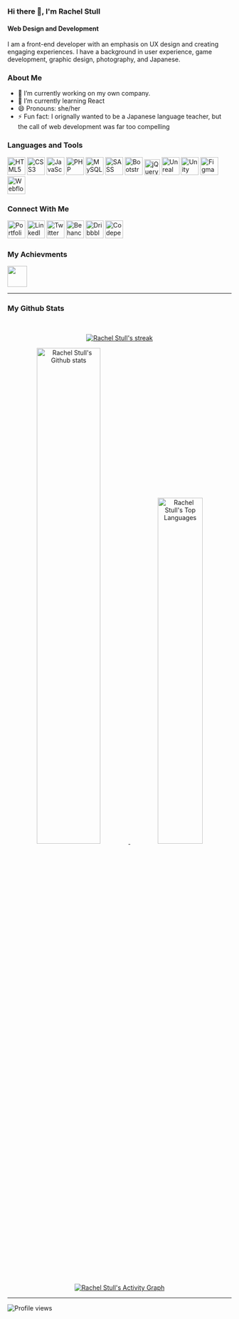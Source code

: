### Hi there 👋, I'm Rachel Stull
#### Web Design and Development
I am a front-end developer with an emphasis on UX design and creating engaging experiences. I have a background in user experience, game development, graphic design, photography, and Japanese.

### About Me

- 🔭 I’m currently working on my own company. 
- 🌱 I’m currently learning React 
- 😄 Pronouns: she/her 
- ⚡ Fun fact: I orignally wanted to be a Japanese language teacher, but the call of web development was  far too compelling

### Languages and Tools

<p align="left">
  <a href="https://www.w3.org/standards/webdesign/htmlcss" target="_blank"><img src="https://img.icons8.com/color/50/000000/html-5--v1.png" alt="HTML5 Logo" width="40" height="40" /></a>
  <a href="https://www.w3.org/standards/webdesign/htmlcss" target="_blank"><img src="https://img.icons8.com/color/50/000000/css3.png" alt="CSS3 Logo" width="40" height="40" /></a>
  <a href="https://262.ecma-international.org/6.0/" target="_blank"><img src="https://img.icons8.com/color/50/000000/javascript--v1.png" alt="JavaScript Logo" width="40" height="40" /></a>
  <a href="https://www.php.net/" target="_blank"><img src="https://img.icons8.com/color/50/000000/php.png" alt="PHP Logo" width="40" height="40" /></a>
  <a href="https://www.mysql.com/" target="_blank"><img src="https://img.icons8.com/color/50/000000/mysql-logo.png" alt="MySQL Logo" width="40" height="40" /></a>
  <a href="https://sass-lang.com/" target="_blank"><img src="https://img.icons8.com/color/50/000000/sass.png" alt="SASS Logo" width="40" height="40" /></a>
  <a href="https://getbootstrap.com/" target="_blank"><img src="https://img.icons8.com/color/50/000000/bootstrap.png" alt="Bootstrap Logo" width="40" height="40" /></a>
  <a href="https://jquery.com/" target="_blank"><img src="https://img.icons8.com/external-tal-revivo-color-tal-revivo/50/000000/external-jquery-is-a-javascript-library-designed-to-simplify-html-logo-color-tal-revivo.png" alt="jQuery Logo" width="35" height="35" /></a>
  <a href="https://www.unrealengine.com/" target="_blank"><img src="https://img.icons8.com/color/50/000000/unreal-engine.png" alt="Unreal Engine Logo" width="40" height="40" /></a>
  <a href="https://unity.com/" target="_blank"><img src="https://img.icons8.com/color/50/000000/unity.png" alt="Unity Logo" width="40" height="40" /></a>
  <a href="https://www.figma.com/" target="_blank"><img src="https://img.icons8.com/color/50/000000/figma--v1.png" alt="Figma Logo" width="40" height="40" /></a>
  <a href="https://webflow.com/" target="_blank"><img src="https://img.icons8.com/color/50/000000/webflow.png" alt="Webflow Logo" width="40" height="40" /></a>
</p>

### Connect With Me

<p align="left"
  <a href="https://www.racheldstull.com/" target="_blank"><img src="https://img.icons8.com/color/50/000000/domain--v1.png" alt="Portfolio Website Symbol" width="40" height="40"/></a> 
  <a href="https://www.linkedin.com/in/racheldstull/" target="_blank"><img src="https://img.icons8.com/color/50/000000/linkedin.png" alt="LinkedIn Logo" width="40" height="40"/></a> 
  <a href="https://twitter.com/racheldstull" target="_blank"><img src="https://img.icons8.com/color/48/000000/twitter-squared.png" alt="Twitter Logo" width="40" height="40"/></a> 
  <a href="https://www.behance.net/rachelstull" target="_blank"><img src="https://img.icons8.com/color/50/000000/behance.png" alt="Behance Logo" width="40" height="40"/></a> 
  <a href="https://dribbble.com/racheldstull/about" target="_blank"><img src="https://img.icons8.com/color/50/000000/dribbble.png" alt="Dribbble Logo" width="40" height="40"/></a> 
  <a href="https://codepen.io/racheldstull" target="_blank"><img src="https://img.icons8.com/color/50/000000/codepen.png" alt="Codepen Logo" width="40" height="40"/></a> 
</p>

### My Achievments 
<a href='https://archiveprogram.github.com/'><img src='https://github.githubassets.com/images/modules/profile/badge--acv-64.png' width='44' height='47'></a>

<hr>

### My Github Stats
<br>
<p align="center">
  <a href="https://github.com/racheldstull/github-readme-streak-stats">
    <img title="🔥 Get streak stats for your profile at git.io/streak-stats" alt="Rachel Stull's streak" src="https://github-readme-streak-stats.herokuapp.com/?user=racheldstull&theme=black-ice&hide_border=true&stroke=0000&background=060A0CD0" />                   
  </a>
</p>

<p align="center">
  <a href="https://github.com/racheldstull/github-readme-stats">
      <img alt="Rachel Stull's Github stats" src="https://github-readme-stats.vercel.app/api?username=racheldstull&show_icons=true&count_private=true&theme=react&hide_border=true&bg_color=0D1117" width="53.4%" />
  </a>
  <a href="https://github.com/racheldstull/github-readme-stats">
      <img alt="Rachel Stull's Top Languages" src="https://github-readme-stats.vercel.app/api/top-langs/?username=racheldstull&langs_count=8&count_private=true&layout=compact&theme=react&hide_border=true&bg_color=0D1117" width="44.6%" />
  </a>

  <br>
  <br>

  <a href="https://github.com/racheldstull/github-readme-activity-graph">
      <img alt="Rachel Stull's Activity Graph" src="https://activity-graph.herokuapp.com/graph?username=racheldstull&bg_color=0D1117&color=5BCDEC&line=5BCDEC&point=FFFFFF&hide_border=true" />
  </a>
</p>

<hr>

![Profile views](https://gpvc.arturio.dev/racheldstull)  

<!-- 
<a href='https://github.com/pricing'><img src='https://raw.githubusercontent.com/acervenky/animated-github-badges/master/assets/pro.gif' width='40' height='40'></a> 
-->
